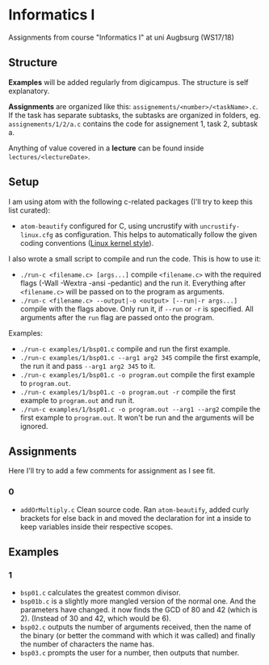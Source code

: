 # Informatics I
Assignments from course "Informatics I" at uni Augbsurg (WS17/18)

## Structure

**Examples** will be added regularly from digicampus. The structure is self
explanatory.

**Assignments** are organized like this: `assignements/<number>/<taskName>.c`.
If the task has separate subtasks, the subtasks are organized in folders, eg.
`assignements/1/2/a.c` contains the code for assignement 1, task 2, subtask a.

Anything of value covered in a **lecture** can be found inside
`lectures/<lectureDate>`.

## Setup

I am using atom with the following c-related packages (I'll try to keep this
list curated):

 - `atom-beautify` configured for C, using uncrustify with `uncrustify-linux.cfg`
    as configuration. This helps to automatically follow the given coding
    conventions ([Linux kernel style](https://www.kernel.org/doc/Documentation/process/coding-style.rst)).

I also wrote a small script to compile and run the code. This is how to use it:

 - `./run-c <filename.c> [args...]` compile `<filename.c>` with the required flags
    (-Wall -Wextra -ansi -pedantic) and the run it. Everything after `<filename.c>`
    will be passed on to the program as arguments.
 - `./run-c <filename.c> --output|-o <output> [--run|-r args...]` compile with
    the flags above. Only run it, if `--run` or `-r` is specified. All arguments
    after the `run` flag are passed onto the program.

Examples:

 - `./run-c examples/1/bsp01.c` compile and run the first example.
 - `./run-c examples/1/bsp01.c --arg1 arg2 345` compile the first example, the
    run it and pass `--arg1 arg2 345` to it.
 - `./run-c examples/1/bsp01.c -o program.out` compile the first example to
    `program.out`.
 - `./run-c examples/1/bsp01.c -o program.out -r` compile the first example to
    `program.out` and run it.
 - `./run-c examples/1/bsp01.c -o program.out --arg1 --arg2` compile the first
    example to `program.out`. It won't be run and the arguments will be ignored.

## Assignments

Here I'll try to add a few comments for assignment as I see fit.

### 0

 - `addOrMultiply.c` Clean source code. Ran `atom-beautify`, added curly
    brackets for else back in and moved the declaration for int a inside to
    keep variables inside their respective scopes.

## Examples

### 1

 - `bsp01.c` calculates the greatest common divisor.
 - `bsp01b.c` is a slightly more mangled version of the normal one. And the
    parameters have changed. it now finds the GCD of 80 and 42 (which is 2).
    (Instead of 30 and 42, which would be 6).
 - `bsp02.c` outputs the number of arguments received, then the name of the
    binary (or better the command with which it was called) and finally the
    number of characters the name has.
 - `bsp03.c` prompts the user for a number, then outputs that number.
